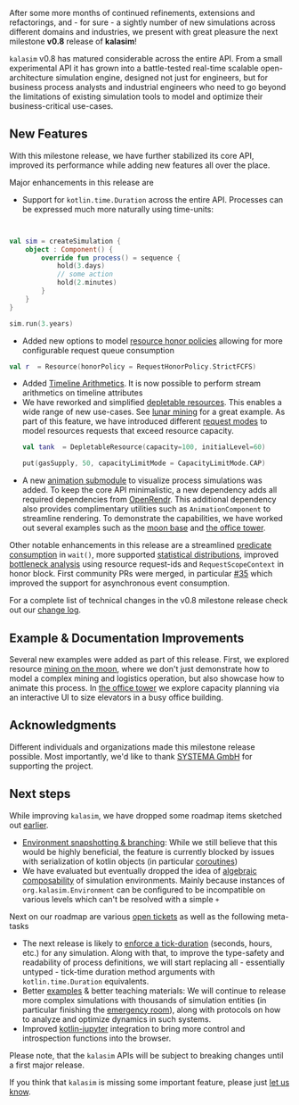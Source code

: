 [comment]: <> (## Kalasim v0.8)

After some more months of continued refinements, extensions and refactorings, and - for sure - a sightly number of new simulations across different domains and industries, we present with great pleasure the next milestone **v0.8** release of **kalasim**!

`kalasim` v0.8 has matured considerable across the entire API. From a small experimental API it has grown into a battle-tested real-time scalable open-architecture simulation engine, designed not just for engineers, but for business process analysts and industrial engineers who need to go beyond the limitations of existing simulation tools to model and optimize their business-critical use-cases.

## New Features

With this milestone release, we have further stabilized its core API, improved its performance while adding new features all over the place.

Major enhancements in this release are

* Support for `kotlin.time.Duration` across the entire API. Processes can be expressed much more naturally using time-units:

```kotlin


val sim = createSimulation {
    object : Component() {
        override fun process() = sequence {
            hold(3.days)
            // some action
            hold(2.minutes)
        }
    }
}

sim.run(3.years)
```

* Added new options to model [resource honor policies](../resource.md#request-honor-policies) allowing for more configurable request queue consumption
```kotlin
val r  = Resource(honorPolicy = RequestHonorPolicy.StrictFCFS)
```

* Added [Timeline Arithmetics](../monitors.md#monitors-arithmetics). It is now possible to perform stream arithmetics on timeline attributes
* We have reworked and simplified [depletable resources](../resource.md#depletable-resources). This enables a wide range of new use-cases. See [lunar mining](../animation/lunar_mining.md) for a great example. As part of this feature, we have introduced different [request modes](../resource.md#capacity-limit-modes) to model resources requests that exceed resource capacity.
    ```kotlin
    val tank  = DepletableResource(capacity=100, initialLevel=60)
    
    put(gasSupply, 50, capacityLimitMode = CapacityLimitMode.CAP)
    ```
* A new [animation submodule](../animation.md) to visualize process simulations was added. To keep the core API minimalistic, a new dependency adds all required dependencies from [OpenRendr](https://openrndr.org/). This additional dependency also provides complimentary utilities such as `AnimationComponent` to streamline rendering. To demonstrate the capabilities, we have worked out several examples such as the [moon base](../animation/lunar_mining.md) and [the office tower](../examples/office_tower.md).


Other notable enhancements in this release are a streamlined [predicate consumption](../state.md#predicate-testing) in `wait()`, more supported [statistical distributions](../basics.md#continuous-distributions), improved [bottleneck analysis](../resource.md) using resource request-ids and `RequestScopeContext` in honor block. First community PRs were merged, in particular 
[#35](https://github.com/holgerbrandl/kalasim/pull/35) which improved the support for asynchronous event consumption.

For a complete list of technical changes in the v0.8 milestone release check out our [change log](../changes.md).

## Example & Documentation Improvements

Several new examples were added as part of this release. First, we explored resource [mining on the moon](../animation/lunar_mining.md), where we don't just demonstrate how to model a complex mining and logistics operation, but also showcase how to animate this process. In [the office tower](../examples/office_tower.md) we explore capacity planning via an interactive UI to size elevators in a busy office building.

## Acknowledgments

Different individuals and organizations made this milestone release possible. Most importantly, we'd like to thank [SYSTEMA GmbH](https://www.systema.com/) for supporting the project.     

## Next steps

While improving `kalasim`, we have dropped some roadmap items sketched out [earlier](2021-11-27-kalasim-v07.md#next-steps).

* [Environment snapshotting & branching](https://github.com/holgerbrandl/kalasim/issues/19): While we still believe that this would be highly beneficial, the feature is currently blocked by issues with serialization of kotlin objects (in particular [coroutines](https://github.com/holgerbrandl/kalasim/issues/19))
* We have evaluated but eventually dropped the idea of [algebraic composability](https://github.com/holgerbrandl/kalasim/issues/25) of simulation environments. Mainly because instances of `org.kalasim.Environment` can be configured to be incompatible on various levels which can't be resolved with a simple `+`

Next on our roadmap are various [open tickets](https://github.com/holgerbrandl/kalasim/issues) as well as the following meta-tasks 

* The next release is likely to [enforce a tick-duration](https://github.com/holgerbrandl/kalasim/issues/49) (seconds, hours, etc.) for any simulation. Along with that, to improve the type-safety and readability of process definitions, we will start replacing all - essentially untyped - tick-time duration method arguments with `kotlin.time.Duration` equivalents.
* Better [examples](https://www.kalasim.org/examples/) & better teaching materials: We will continue to release more complex  simulations with thousands of simulation entities (in particular finishing the [emergency room](https://www.kalasim.org/examples/emergency_room/)), along with protocols on how to analyze and optimize dynamics in such systems.
* Improved [kotlin-jupyter](https://github.com/Kotlin/kotlin-jupyter) integration to bring more control and introspection functions into the browser.


Please note, that the `kalasim` APIs will be subject to breaking changes until a first major release.

If you think that `kalasim` is missing some important feature, please just [let us know](https://github.com/holgerbrandl/kalasim/issues).
